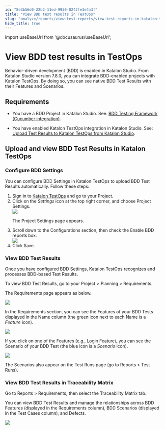 ```yaml
---
id: "8e3b56d0-22b2-11ed-9930-0242fe3e4a3f"
title: "View BDD test results in TestOps"
slug: "analyze/reports/view-test-reports/view-test-reports-in-katalon-testops/view-bdd-test-results-in-testops"
hide_title: true
---
```

import useBaseUrl from '@docusaurus/useBaseUrl';


# <a id="id" class="anchor_top_offset"/><a id="ariaid-title1" class="anchor_top_offset"/>View BDD test results in TestOps

<p xmlns="http://www.w3.org/1999/xhtml" className="p">Behavior-driven development (BDD) is enabled in Katalon Studio. From Katalon Studio version 7.8.0, you can integrate BDD-enabled projects with Katalon TestOps. By doing so, you can see native BDD Test Results with their Features and Scenarios.</p> 

## Requirements

<ul xmlns="http://www.w3.org/1999/xhtml" className="ul"><li className="li"><p className="p">You have a BDD Project in Katalon Studio. See: <a className="xref" href="/docs/integrations/supported-integrations/supported-integrations-in-katalon-platform#id_cucumber-features-file">BDD Testing Framework (Cucumber integration)</a>.</p></li><li className="li"><p className="p">You have enabled Katalon TestOps integration in Katalon Studio. See: <a className="xref" href="/docs/analyze/reports/upload-test-reports/upload-test-results-from-katalon-studio-to-katalon-testops-manually">Upload Test Results to Katalon TestOps from Katalon Studio</a>.</p></li></ul> 
    

## <a id="id_1" class="anchor_top_offset"/>Upload and view BDD Test Results in Katalon TestOps

    
              

### <a id="task-1737" class="anchor_top_offset"/>Configure BDD Settings

<section xmlns="http://www.w3.org/1999/xhtml" className="section context"><p className="p">You can configure BDD Settings in Katalon TestOps to upload BDD     Test Results automatically. Follow these steps:</p></section> 
<ol xmlns="http://www.w3.org/1999/xhtml" className="ol steps"><li className="li step stepexpand"><span className="ph cmd">Sign in to <a className="xref j-external-link" href="https://testops.katalon.io/login" target="_blank">Katalon         TestOps</a> and go to your Project.</span></li><li className="li step stepexpand"><span className="ph cmd">Click on the <em className="ph i">Settings</em> icon at the top right corner, and       choose <span className="ph uicontrol">Project Settings</span>.</span><div className="itemgroup info"><img className="image" width={400} src={useBaseUrl("/58c5dd90-5c1e-11ed-a602-0242cfbc79b5.png")} /></div><div className="itemgroup stepresult"><p className="p">The <span className="ph uicontrol">Project Settings</span> page appears.</p></div></li><li className="li step stepexpand"><span className="ph cmd">Scroll down to the <span className="ph uicontrol">Configurations</span> section, then       check the <span className="ph uicontrol">Enable BDD reports</span> box.</span><div className="itemgroup info"><img className="image" width={850} src={useBaseUrl("/58b67440-5c1e-11ed-a602-0242cfbc79b5.png")} /></div></li><li className="li step stepexpand"><span className="ph cmd">Click <span className="ph uicontrol">Save</span>.</span></li></ol> 

### <a id="id_3" class="anchor_top_offset"/>View BDD Test Results

<p xmlns="http://www.w3.org/1999/xhtml" className="p">Once you have configured BDD Settings, Katalon TestOps recognizes and processes BDD-based Test Results.</p> 
<p xmlns="http://www.w3.org/1999/xhtml" className="p">To view BDD Test Results, go to your <span className="ph uicontrol">Project</span> &gt; <span className="ph uicontrol">Planning</span> &gt; <span className="ph uicontrol">Requirements</span>.</p> 
<p xmlns="http://www.w3.org/1999/xhtml" className="p">The <span className="ph uicontrol">Requirements</span> page appears as below.</p> 
<p xmlns="http://www.w3.org/1999/xhtml" className="p"><img className="image" width={850} src={useBaseUrl("/58b9a890-5c1e-11ed-a602-0242cfbc79b5.png")} /></p> 
<p xmlns="http://www.w3.org/1999/xhtml" className="p">In the <span className="ph uicontrol">Requirements</span> section, you can see the Features of your BDD Tests displayed in the <span className="ph uicontrol">Name</span> column (the green icon next to each Name is a <em className="ph i">Feature</em> icon).</p> 
<p xmlns="http://www.w3.org/1999/xhtml" className="p"><img className="image" width={850} src={useBaseUrl("/58cc9450-5c1e-11ed-a602-0242cfbc79b5.png")} /></p> 
<p xmlns="http://www.w3.org/1999/xhtml" className="p">If you click on one of the Features (e.g., Login Feature), you can see the Scenario of your BDD Test (the blue icon is a <em className="ph i">Scenario</em> icon).</p> 
<p xmlns="http://www.w3.org/1999/xhtml" className="p"><img className="image" width={850} src={useBaseUrl("/58b22e80-5c1e-11ed-a602-0242cfbc79b5.png")} /></p> 
<p xmlns="http://www.w3.org/1999/xhtml" className="p">The Scenarios also appear on the <span className="ph uicontrol">Test Runs</span> page (go to <span className="ph uicontrol">Reports</span> &gt; <span className="ph uicontrol">Test Runs</span>).</p> 

### <a id="id_4" class="anchor_top_offset"/>View BDD Test Results in Traceability Matrix

<p xmlns="http://www.w3.org/1999/xhtml" className="p">Go to <span className="ph uicontrol">Reports</span> &gt; <span className="ph uicontrol">Requirements</span>, then select the <span className="ph uicontrol">Traceability Matrix</span> tab.</p> 
<p xmlns="http://www.w3.org/1999/xhtml" className="p">You can view BDD Test Results and manage the relationships across BDD Features (displayed in the <span className="ph uicontrol">Requirements</span> column), BDD Scenarios (displayed in the <span className="ph uicontrol">Test Cases</span> column), and Defects.</p> 
<p xmlns="http://www.w3.org/1999/xhtml" className="p"><img className="image" width={850} src={useBaseUrl("/58c938f0-5c1e-11ed-a602-0242cfbc79b5.png")} /></p> 
